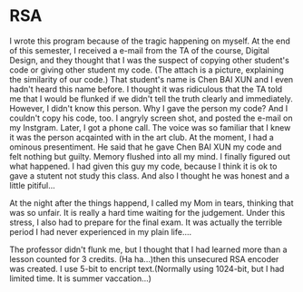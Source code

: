 # RSA

I wrote this program because of the tragic happening on myself.
At the end of this semester, I received a e-mail from the TA of the course, Digital Design,
and they thought that I was the suspect of copying other student's code or giving other student my code.
(The attach is a picture, explaining the similarity of our code.)
That student's name is Chen BAI XUN and I even hadn't heard this name before.
I thought it was ridiculous that the TA told me that I would be flunked if we didn't tell the truth clearly and immediately.
However, I didn't know this person. Why I gave the person my code? And I couldn't copy his code, too.
I angryly screen shot, and posted the e-mail on my Instgram.
Later, I got a phone call.
The voice was so familiar that I knew it was the person acqainted with in the art club.
At the moment, I had a ominous presentiment.
He said that he gave Chen BAI XUN my code and felt nothing but guilty.
Memory flushed into all my mind. I finally figured out what happened.
I had given this guy my code, because I think it is ok to gave a stutent not study this class.
And also I thought he was honest and a little pitiful...

At the night after the things happend, I called my Mom in tears, thinking that was so unfair.
It is really a hard time waiting for the judgement.
Under this stress, I also had to prepare for the final exam.
It was actually the terrible period I had never experienced in my plain life....

The professor didn't flunk me, but I thought that I had learned more than a lesson counted for 3 credits.
(Ha ha...)then this unsecured RSA encoder was created.
I use 5-bit to encript text.(Normally using 1024-bit, but I had limited time. It is summer vaccation...)
